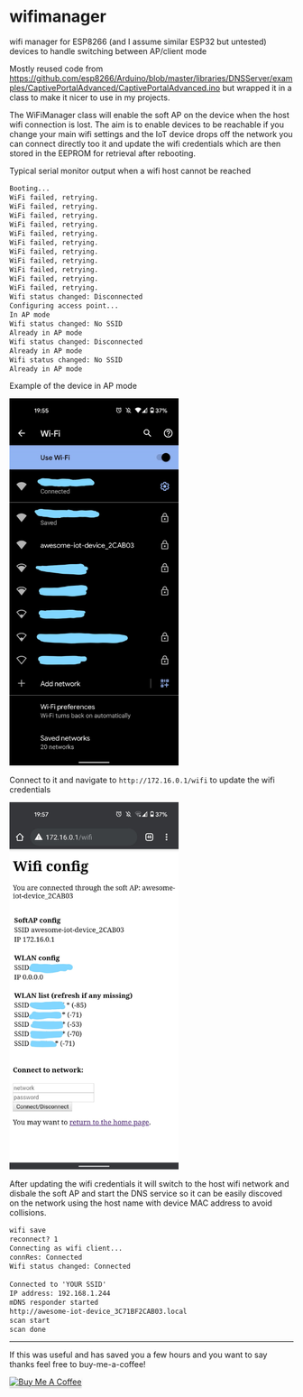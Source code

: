 # wifimanager
wifi manager for ESP8266 (and I assume similar ESP32 but untested) devices to handle switching between AP/client mode

Mostly reused code from https://github.com/esp8266/Arduino/blob/master/libraries/DNSServer/examples/CaptivePortalAdvanced/CaptivePortalAdvanced.ino
but wrapped it in a class to make it nicer to use in my projects.

The WiFiManager class will enable the soft AP on the device when the host wifi connection is lost. 
The aim is to enable devices to be reachable if you change your main wifi settings and the IoT device drops off the network you can connect directly too it and update the wifi credentials which are then stored in the EEPROM for retrieval after rebooting. 

Typical serial monitor output when a wifi host cannot be reached

```
Booting...
WiFi failed, retrying.
WiFi failed, retrying.
WiFi failed, retrying.
WiFi failed, retrying.
WiFi failed, retrying.
WiFi failed, retrying.
WiFi failed, retrying.
WiFi failed, retrying.
WiFi failed, retrying.
WiFi failed, retrying.
WiFi failed, retrying.
Wifi status changed: Disconnected
Configuring access point...
In AP mode
Wifi status changed: No SSID
Already in AP mode
Wifi status changed: Disconnected
Already in AP mode
Wifi status changed: No SSID
Already in AP mode
```

Example of the device in AP mode

<img src="images/android_wifi.jpg" alt="android wifi ap" width="300"/>


Connect to it and navigate to `http://172.16.0.1/wifi` to update the wifi credentials

<img src="images/ap_wifi_config.jpg" alt="ap config update" width="300"/>

After updating the wifi credentials it will switch to the host wifi network and disbale the soft AP and start the DNS service so it can be easily discoved on the network using the host name with device MAC address to avoid collisions.

```
wifi save
reconnect? 1
Connecting as wifi client...
connRes: Connected
Wifi status changed: Connected

Connected to 'YOUR SSID'
IP address: 192.168.1.244
mDNS responder started
http://awesome-iot-device_3C71BF2CAB03.local
scan start
scan done
```

----

If this was useful and has saved you a few hours and you want to say thanks feel free to buy-me-a-coffee!

<a href="https://www.buymeacoffee.com/manythanks" target="_blank"><img src="https://www.buymeacoffee.com/assets/img/custom_images/orange_img.png" alt="Buy Me A Coffee" style="height: 41px !important;width: 174px !important;box-shadow: 0px 3px 2px 0px rgba(190, 190, 190, 0.5) !important;-webkit-box-shadow: 0px 3px 2px 0px rgba(190, 190, 190, 0.5) !important;" ></a>
